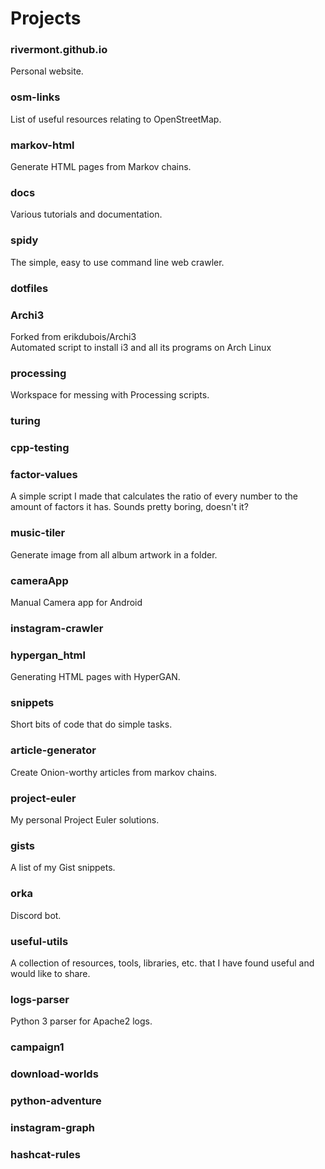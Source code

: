 # Projects

### rivermont.github.io
Personal website.


### osm-links
List of useful resources relating to OpenStreetMap.


### markov-html
Generate HTML pages from Markov chains.


### docs
Various tutorials and documentation.


### spidy
The simple, easy to use command line web crawler.


### dotfiles


### Archi3
Forked from erikdubois/Archi3  
Automated script to install i3 and all its programs on Arch Linux


### processing
Workspace for messing with Processing scripts.


### turing


### cpp-testing


### factor-values
A simple script I made that calculates the ratio of every number to the amount of factors it has. Sounds pretty boring, doesn't it?


### music-tiler
Generate image from all album artwork in a folder.


### cameraApp
Manual Camera app for Android


### instagram-crawler


### hypergan_html
Generating HTML pages with HyperGAN.


### snippets
Short bits of code that do simple tasks.


### article-generator
Create Onion-worthy articles from markov chains.


### project-euler
My personal Project Euler solutions.


### gists
A list of my Gist snippets.


### orka
Discord bot.


### useful-utils
A collection of resources, tools, libraries, etc. that I have found useful and would like to share.


### logs-parser
Python 3 parser for Apache2 logs.


### campaign1


### download-worlds


### python-adventure


### instagram-graph


### hashcat-rules
